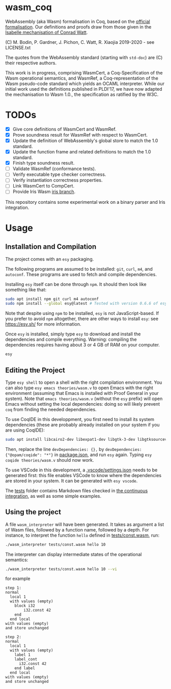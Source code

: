 # wasm_coq
WebAssembly (aka Wasm) formalisation in Coq, based on the [official formalisation](https://www.w3.org/TR/wasm-core-1/).
Our definitions and proofs draw from those given in the [Isabelle mechanisation of Conrad Watt](https://www.isa-afp.org/entries/WebAssembly.html).

(C) M. Bodin, P. Gardner, J. Pichon, C. Watt, R. Xiaojia 2019-2020 - see LICENSE.txt

The quotes from the WebAssembly standard (starting with `std-doc`) are (C) their respective authors.

This work is in progress, comprising WasmCert, a Coq-Specification of the Wasm operational semantics, and WasmRef, a Coq-representation of the Wasm pseudo-code standard which yields an OCAML interpreter. While our initial work used the definitions published in PLDI'17, we have now adapted the mechanisation to Wasm 1.0., the specification as ratified by the W3C. 

# TODOs

- [x] Give core definitions of WasmCert and WasmRef.
- [x] Prove soundness result for WasmRef with respect to WasmCert.
- [x] Update the definition of WebAssembly's global store to match the 1.0 standard.
- [x] Update the function frame and related definitions to match the 1.0 standard.
- [x] Finish type soundness result.
- [ ] Validate WasmRef (conformance tests).
- [ ] Verify executable type checker correctness.
- [ ] Verify instantiation correctness properties.
- [ ] Link WasmCert to CompCert.
- [ ] Provide Iris Wasm [iris branch](https://github.com/WasmCert/WasmCert-Coq/tree/host-iris).

This repository contains some experimental work on a binary parser and Iris integration. 

# Usage

## Installation and Compilation

The project comes with an `esy` packaging.

The following programs are assumed to be installed: `git`, `curl`, `m4`, and `autoconf`.
These programs are used to fetch and compile dependencies.

Installing `esy` itself can be done through `npm`.
It should then look like something like that:
```bash
sudo apt install npm git curl m4 autoconf
sudo npm install --global esy@latest # Tested with version 0.6.6 of esy.
```
Note that despite using `npm` to be installed, `esy` is not JavaScript-based.
If you prefer to avoid `npm` altogether, there are other ways to install `esy`: see <https://esy.sh/> for more information.

Once `esy` is installed, simply type `esy` to download and install the dependencies and compile everything.
Warning: compiling the dependencies requires having about 3 or 4 GB of RAM on your computer.
```bash
esy
```

## Editing the Project

Type `esy shell` to open a shell with the right compilation environment.
You can also type `esy emacs theories/wasm.v` to open Emacs with the right environment (assuming that Emacs is installed with Proof General in your system).
Note that `emacs theories/wasm.v` (without the `esy` prefix) will open Emacs without setting the local dependencies: doing so will likely prevent `coq` from finding the needed dependencies.

To use CoqIDE in this developpment, you first need to install its system dependencies (these are probably already installed on your system if you are using CoqIDE):
```bash
sudo apt install libcairo2-dev libexpat1-dev libgtk-3-dev libgtksourceview-3.0-dev
```
Then, replace the line `devDependencies: {},` by `devDependencies: {"@opam/coqide": "*"}` in [package.json](./package.json), and run `esy` again.
Typing `esy coqide theories/wasm.v` should now work.

To use VSCode in this development, a [.vscode/settings.json](.vscode/settings.json) needs to be generated first: this file enables VSCode to know where the dependencies are stored in your system.
It can be generated with `esy vscode`.

The [tests](./tests) folder contains Markdown files checked in [the continuous integration](./utilities/test.pl), as well as some simple examples.

## Using the project

A file `wasm_interpreter` will have been generated.
It takes as argument a list of Wasm files, followed by a function name, followed by a depth.
For instance, to interpret the function `hello` defined in [tests/const.wasm](tests/const.wasm), run:
```bash
./wasm_interpreter tests/const.wasm hello 10
```
The interpreter can display intermediate states of the operational semantics:
```bash
./wasm_interpreter tests/const.wasm hello 10 --vi
```
for example
```
step 1:
normal
  local 1
  with values (empty)
    block i32
        i32.const 42
    end
  end local
with values (empty)
and store unchanged

step 2:
normal
  local 1
  with values (empty)
    label 1
    label_cont
      i32.const 42
    end label
  end local
with values (empty)
and store unchanged
```
